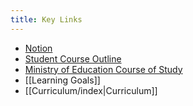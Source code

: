 ```yaml
---
title: Key Links
---
```


- [Notion](https://notion.so)
- [Student Course Outline](https://drive.google.com/file/d/1uWps8Mk0a7KohiR-1P2B0QDOiw0gyL9o/view?usp=drive_link)
- [Ministry of Education Course of Study](https://drive.google.com/file/d/1A8hpVKnrBUWJe4nPvYDrVkt9l7CoDc3R/view?usp=drive_link)
- [[Learning Goals]]
- [[Curriculum/index|Curriculum]]
